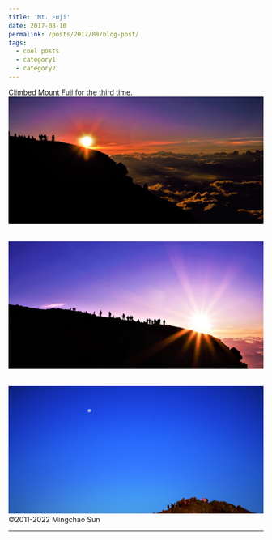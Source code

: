 ```yaml
---
title: 'Mt. Fuji'
date: 2017-08-10
permalink: /posts/2017/08/blog-post/
tags:
  - cool posts
  - category1
  - category2
---
```


Climbed Mount Fuji for the third time.<br/><img src='/images/2017081001.jpg'>

 <br/><img src='/images/2017081002.jpg'>
 
 <br/><img src='/images/2017081003.jpg'>
 ©2011-2022 Mingchao Sun
 
------
